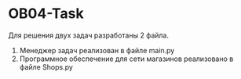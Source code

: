 # OB04-Task
Для решения двух задач разработаны 2 файла.
1. Менеджер задач реализован в файле main.py
2. Программное обеспечение для сети магазинов реализовано в файле Shops.py
